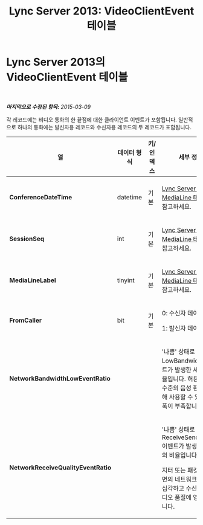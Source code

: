 ﻿---
title: 'Lync Server 2013: VideoClientEvent 테이블'
TOCTitle: VideoClientEvent 테이블
ms:assetid: e8ab963b-fe1d-45b3-b9bd-66a5f44c1629
ms:mtpsurl: https://technet.microsoft.com/ko-kr/library/Gg399039(v=OCS.15)
ms:contentKeyID: 49305385
ms.date: 08/24/2015
mtps_version: v=OCS.15
ms.translationtype: HT
---

# Lync Server 2013의 VideoClientEvent 테이블

 

_**마지막으로 수정된 항목:** 2015-03-09_

각 레코드에는 비디오 통화의 한 끝점에 대한 클라이언트 이벤트가 포함됩니다. 일반적으로 하나의 통화에는 발신자용 레코드와 수신자용 레코드의 두 레코드가 포함됩니다.


<table>
<colgroup>
<col style="width: 25%" />
<col style="width: 25%" />
<col style="width: 25%" />
<col style="width: 25%" />
</colgroup>
<thead>
<tr class="header">
<th><strong>열</strong></th>
<th><strong>데이터 형식</strong></th>
<th><strong>키/인덱스</strong></th>
<th><strong>세부 정보</strong></th>
</tr>
</thead>
<tbody>
<tr class="odd">
<td><p><strong>ConferenceDateTime</strong></p></td>
<td><p>datetime</p></td>
<td><p>기본</p></td>
<td><p><a href="lync-server-2013-medialine-table.md">Lync Server 2013의 MediaLine 테이블</a>을 참고하세요.</p></td>
</tr>
<tr class="even">
<td><p><strong>SessionSeq</strong></p></td>
<td><p>int</p></td>
<td><p>기본</p></td>
<td><p><a href="lync-server-2013-medialine-table.md">Lync Server 2013의 MediaLine 테이블</a>을 참고하세요.</p></td>
</tr>
<tr class="odd">
<td><p><strong>MediaLineLabel</strong></p></td>
<td><p>tinyint</p></td>
<td><p>기본</p></td>
<td><p><a href="lync-server-2013-medialine-table.md">Lync Server 2013의 MediaLine 테이블</a>을 참고하세요.</p></td>
</tr>
<tr class="even">
<td><p><strong>FromCaller</strong></p></td>
<td><p>bit</p></td>
<td><p>기본</p></td>
<td><p>0: 수신자 데이터</p>
<p>1: 발신자 데이터</p></td>
</tr>
<tr class="odd">
<td><p><strong>NetworkBandwidthLowEventRatio</strong></p></td>
<td><p></p></td>
<td><p> </p></td>
<td><p>'나쁨' 상태로 LowBandwidth 이벤트가 발생한 세션의 비율입니다. 허용 가능한 수준의 음성 환경을 위해 사용할 수 있는 대역폭이 부족합니다.</p></td>
</tr>
<tr class="even">
<td><p><strong>NetworkReceiveQualityEventRatio</strong></p></td>
<td><p></p></td>
<td><p> </p></td>
<td><p>'나쁨' 상태로 ReceiveSendQuality 이벤트가 발생한 세션의 비율입니다.</p>
<p>지터 또는 패킷 손실 측면의 네트워크 품질이 심각하고 수신 중인 오디오 품질에 영향을 줍니다.</p></td>
</tr>
</tbody>
</table>

